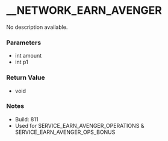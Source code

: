 # __NETWORK_EARN_AVENGER

No description available.

### Parameters
* int amount
* int p1

### Return Value
* void

### Notes
* Build: 811
* Used for SERVICE_EARN_AVENGER_OPERATIONS & SERVICE_EARN_AVENGER_OPS_BONUS

